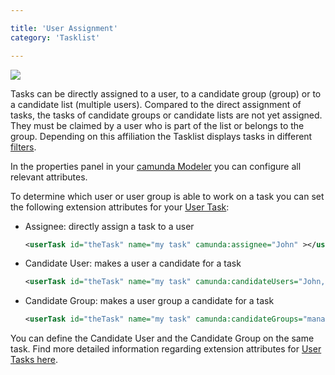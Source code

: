 ```yaml
---

title: 'User Assignment'
category: 'Tasklist'

---
```


<div class="row">
  <div class="col-xs-6 col-sm-6 col-md-3">
    <img data-img-thumb src="ref:asset:/assets/img/implementation-tasklist/tasklist-task-forms-eclipse.png" />
  </div>
  <div class="col-xs-6 col-sm-6 col-md-9">
      <p>Tasks can be directly assigned to a user, to a candidate group (group) or to a candidate list (multiple users). Compared to the direct assignment of tasks, the tasks of candidate groups or candidate lists are not yet assigned. They must be claimed by a user who is part of the list or belongs to the group. Depending on this affiliation the Tasklist displays tasks in different <a href="ref:#tasklist-filters">filters</a>.</p>
      <p>In the properties panel in your <a href="http://camunda.org/bpmn/tool/">camunda Modeler</a> you can configure all relevant attributes.</p>
  </div>  
</div>

To determine which user or user group is able to work on a task you can set the following extension attributes for your [User Task](ref:/api-references/bpmn20/#tasks-user-task):

* Assignee: directly assign a task to a user
  
  ```xml
  <userTask id="theTask" name="my task" camunda:assignee="John" ></userTask>
  ```

* Candidate User: makes a user a candidate for a task
  ```xml
  <userTask id="theTask" name="my task" camunda:candidateUsers="John, Mary" ></userTask>
  ```

* Candidate Group: makes a user group a candidate for a task
  ```xml
  <userTask id="theTask" name="my task" camunda:candidateGroups="management, accountancy" ></userTask>
  ```

You can define the Candidate User and the Candidate Group on the same task. Find more detailed information regarding extension attributes for [User Tasks here](ref:/api-references/bpmn20/#tasks-user-task).